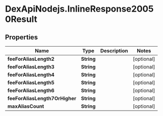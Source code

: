 # DexApiNodejs.InlineResponse20050Result

## Properties

Name | Type | Description | Notes
------------ | ------------- | ------------- | -------------
**feeForAliasLength2** | **String** |  | [optional] 
**feeForAliasLength3** | **String** |  | [optional] 
**feeForAliasLength4** | **String** |  | [optional] 
**feeForAliasLength5** | **String** |  | [optional] 
**feeForAliasLength6** | **String** |  | [optional] 
**feeForAliasLength7OrHigher** | **String** |  | [optional] 
**maxAliasCount** | **String** |  | [optional] 


